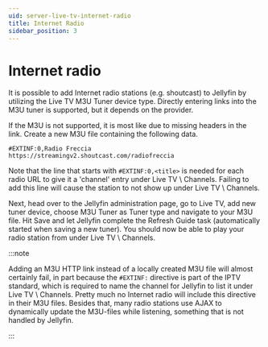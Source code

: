 ```yaml
---
uid: server-live-tv-internet-radio
title: Internet Radio
sidebar_position: 3
---
```


# Internet radio

It is possible to add Internet radio stations (e.g. shoutcast) to Jellyfin by utilizing the Live TV M3U Tuner device type. Directly entering links into the M3U tuner is supported, but it depends on the provider.

If the M3U is not supported, it is most like due to missing headers in the link. Create a new M3U file containing the following data.

```#EXTM3U
#EXTINF:0,Radio Freccia
https://streamingv2.shoutcast.com/radiofreccia
```

Note that the line that starts with `#EXTINF:0,<title>` is needed for each radio URL to give it a 'channel' entry under Live TV \ Channels. Failing to add this line will cause the station to not show up under Live TV \ Channels.

Next, head over to the Jellyfin administration page, go to Live TV, add new tuner device, choose M3U Tuner as Tuner type and navigate to your M3U file. Hit Save and let Jellyfin complete the Refresh Guide task (automatically started when saving a new tuner). You should now be able to play your radio station from under Live TV \ Channels.

:::note

Adding an M3U HTTP link instead of a locally created M3U file will almost certainly fail, in part because the `#EXTINF:` directive is part of the IPTV standard, which is required to name the channel for Jellyfin to list it under Live TV \ Channels. Pretty much no Internet radio will include this directive in their M3U files. Besides that, many radio stations use AJAX to dynamically update the M3U-files while listening, something that is not handled by Jellyfin.

:::
